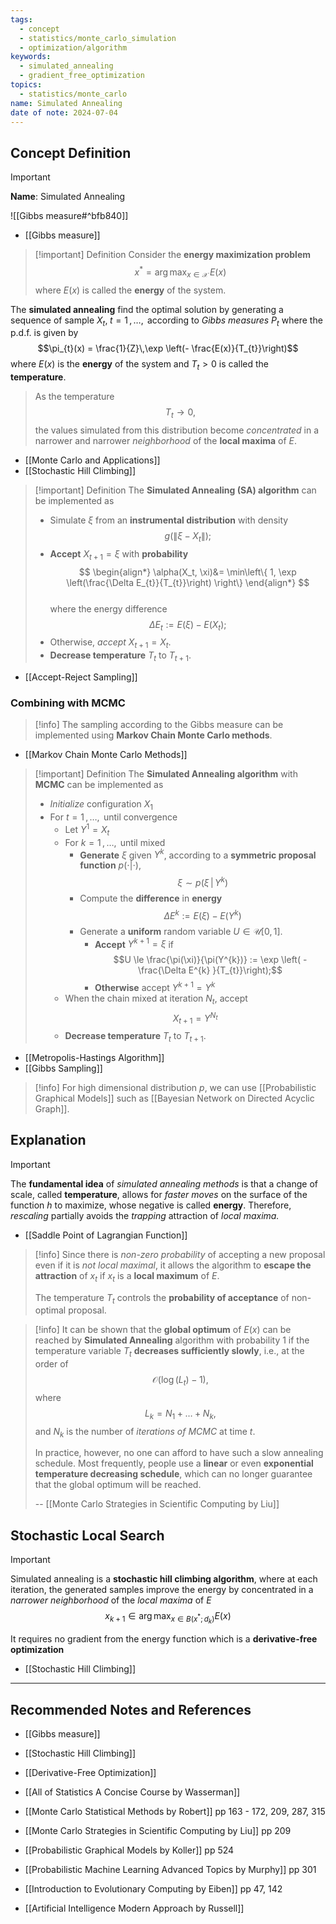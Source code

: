 ```yaml
---
tags:
  - concept
  - statistics/monte_carlo_simulation
  - optimization/algorithm
keywords:
  - simulated_annealing
  - gradient_free_optimization
topics:
  - statistics/monte_carlo
name: Simulated Annealing
date of note: 2024-07-04
---
```


## Concept Definition

>[!important]
>**Name**: Simulated Annealing

![[Gibbs measure#^bfb840]]

- [[Gibbs measure]]

>[!important] Definition
>Consider the **energy maximization problem** $$x^{*} = \arg\max_{x\in \mathcal{X}}\,E(x)$$ where  $E(x)$ is called the **energy** of the system.
>
  The **simulated annealing** find the optimal solution by generating a sequence of sample $X_{t},\; t=1\,{,}\ldots{,}\,$ according to *Gibbs measures* $P_{t}$ where the p.d.f. is given by  $$\pi_{t}(x) = \frac{1}{Z}\,\exp \left(- \frac{E(x)}{T_{t}}\right)$$ where $E(x)$ is the **energy** of the system and $T_{t} >0$ is called the **temperature**. 
>
>As the temperature $$T_{t} \to 0,$$ the values simulated from this distribution become *concentrated* in a narrower and narrower *neighborhood* of the **local maxima** of $E$.

- [[Monte Carlo and Applications]]
- [[Stochastic Hill Climbing]]

>[!important] Definition
>The **Simulated Annealing (SA) algorithm** can be implemented as 
>- Simulate $\xi$ from an **instrumental distribution** with density $$g(\lVert \xi - X_{t} \rVert);$$
>- **Accept** $X_{t+1} = \xi$ with **probability**
>$$ 
> \begin{align*}
> \alpha(X_t, \xi)&= \min\left\{ 1, \exp \left(\frac{\Delta E_{t}}{T_{t}}\right) \right\} 
> \end{align*}
>$$  
>where the energy difference $$\Delta E_t := E(\xi) - E(X_t);$$
>- Otherwise, *accept* $X_{t+1} = X_t$.
>- **Decrease temperature** $T_{t}$ to $T_{t+1}$.
>

- [[Accept-Reject Sampling]]

### Combining with MCMC


>[!info]
>The sampling according to the Gibbs measure can be implemented using **Markov Chain Monte Carlo methods**.

- [[Markov Chain Monte Carlo Methods]]

>[!important] Definition
>The **Simulated Annealing algorithm** with **MCMC** can be implemented as 
>- *Initialize* configuration $X_{1}$
>- For $t=1 \,{,}\ldots{,}\,$ until convergence
>	- Let $Y^{1} = X_{t}$
>	- For $k = 1\,{,}\ldots{,}\,$ until mixed
>		- **Generate** $\xi$ given $Y^{k}$, according to a **symmetric proposal function** $p(\cdot|\cdot)$,  $$\xi \sim  p(\xi \,|\, Y^{k})$$
>		- Compute the **difference** in **energy**  $$\Delta E^{k} := E(\xi) -  E(Y^{k})$$
>		- Generate a **uniform** random variable $U\in \mathcal{U}[0,1]$.
>			- **Accept** $Y^{k+1} = \xi$ if $$U \le \frac{\pi(\xi)}{\pi(Y^{k})} := \exp \left( - \frac{\Delta E^{k} }{T_{t}}\right);$$
>			- **Otherwise** accept $Y^{k+1} =  Y^{k}$
>	- When the chain mixed at iteration $N_{t}$, accept $$X_{t+1} = Y^{N_{t}}$$
>	- **Decrease temperature** $T_{t}$ to $T_{t+1}$.
>

- [[Metropolis-Hastings Algorithm]]
- [[Gibbs Sampling]]

>[!info]
>For high dimensional distribution $p$, we can use [[Probabilistic Graphical Models]] such as [[Bayesian Network on Directed Acyclic Graph]].

## Explanation

>[!important]
>The **fundamental idea** of *simulated annealing methods* is that a change of scale, called **temperature**, allows for *faster moves* on the surface of the function $h$ to maximize, whose negative is called **energy**. Therefore, *rescaling* partially avoids the *trapping* attraction of *local maxima.*

- [[Saddle Point of Lagrangian Function]]

>[!info]
>Since there is *non-zero probability* of accepting a new proposal even if it is *not local maximal*, it allows the algorithm to **escape the attraction** of $x_t$ if $x_t$ is a **local maximum** of $E$. 
>
>The temperature $T_{t}$ controls the **probability of acceptance** of non-optimal proposal.

>[!info]
>It can be shown that the **global optimum** of $E(x)$ can be reached by **Simulated Annealing** algorithm with probability $1$ if the temperature variable $T_t$ **decreases sufficiently slowly**, i.e., at the order of $$\mathcal{O}(\log(L_t)-1),$$ where $$L_k = N_1 +\ldots + N_k,$$ and  $N_k$ is the number of *iterations of MCMC* at time $t$. 
>
>In practice, however, no one can afford to have such a slow annealing schedule. Most frequently, people use a **linear** or even **exponential temperature decreasing schedule**, which can no longer guarantee that the global optimum will be reached.
>
>--  [[Monte Carlo Strategies in Scientific Computing by Liu]] 


## Stochastic Local Search


>[!important]
>Simulated annealing is a **stochastic hill climbing algorithm**, where at each iteration, the generated samples improve the energy by concentrated in a *narrower neighborhood* of the *local maxima* of $E$
>$$
>x_{k+1} \in \arg\max_{x\in B(x^{*}; d_{k})}E(x)
>$$
>
>It requires no gradient from the energy function which is a **derivative-free optimization**

- [[Stochastic Hill Climbing]]





-----------
##  Recommended Notes and References


- [[Gibbs measure]]
- [[Stochastic Hill Climbing]]
- [[Derivative-Free Optimization]]


- [[All of Statistics A Concise Course by Wasserman]]
- [[Monte Carlo Statistical Methods by Robert]] pp 163 - 172, 209, 287, 315
- [[Monte Carlo Strategies in Scientific Computing by Liu]] pp 209

- [[Probabilistic Graphical Models by Koller]] pp 524
- [[Probabilistic Machine Learning Advanced Topics by Murphy]] pp 301
- [[Introduction to Evolutionary Computing by Eiben]] pp 47, 142
- [[Artificial Intelligence Modern Approach by Russell]]
